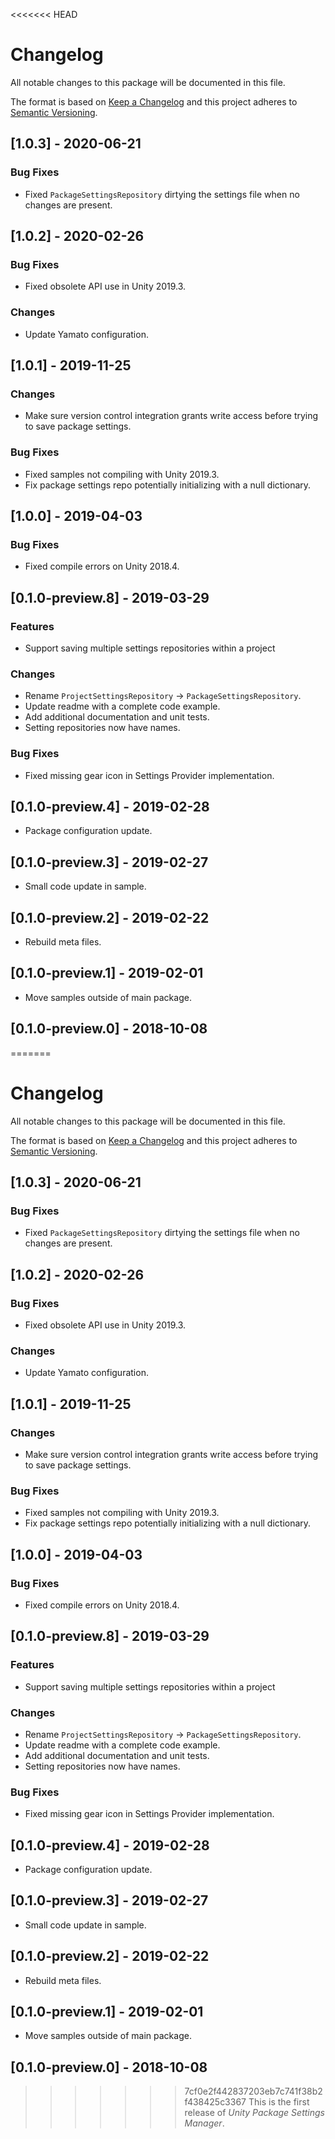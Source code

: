 <<<<<<< HEAD
# Changelog

All notable changes to this package will be documented in this file.

The format is based on [Keep a Changelog](http://keepachangelog.com/en/1.0.0/)
and this project adheres to [Semantic Versioning](http://semver.org/spec/v2.0.0.html).

## [1.0.3] - 2020-06-21

### Bug Fixes

- Fixed `PackageSettingsRepository` dirtying the settings file when no changes are present.

## [1.0.2] - 2020-02-26

### Bug Fixes

- Fixed obsolete API use in Unity 2019.3.

### Changes

- Update Yamato configuration.

## [1.0.1] - 2019-11-25

### Changes

- Make sure version control integration grants write access before trying to save package settings.

### Bug Fixes

- Fixed samples not compiling with Unity 2019.3.
- Fix package settings repo potentially initializing with a null dictionary.

## [1.0.0] - 2019-04-03

### Bug Fixes

- Fixed compile errors on Unity 2018.4.

## [0.1.0-preview.8] - 2019-03-29

### Features

- Support saving multiple settings repositories within a project

### Changes

- Rename `ProjectSettingsRepository` -> `PackageSettingsRepository`.
- Update readme with a complete code example.
- Add additional documentation and unit tests.
- Setting repositories now have names.

### Bug Fixes

- Fixed missing gear icon in Settings Provider implementation.

## [0.1.0-preview.4] - 2019-02-28

- Package configuration update.

## [0.1.0-preview.3] - 2019-02-27

- Small code update in sample.

## [0.1.0-preview.2] - 2019-02-22

- Rebuild meta files.

## [0.1.0-preview.1] - 2019-02-01

- Move samples outside of main package.

## [0.1.0-preview.0] - 2018-10-08

=======
# Changelog

All notable changes to this package will be documented in this file.

The format is based on [Keep a Changelog](http://keepachangelog.com/en/1.0.0/)
and this project adheres to [Semantic Versioning](http://semver.org/spec/v2.0.0.html).

## [1.0.3] - 2020-06-21

### Bug Fixes

- Fixed `PackageSettingsRepository` dirtying the settings file when no changes are present.

## [1.0.2] - 2020-02-26

### Bug Fixes

- Fixed obsolete API use in Unity 2019.3.

### Changes

- Update Yamato configuration.

## [1.0.1] - 2019-11-25

### Changes

- Make sure version control integration grants write access before trying to save package settings.

### Bug Fixes

- Fixed samples not compiling with Unity 2019.3.
- Fix package settings repo potentially initializing with a null dictionary.

## [1.0.0] - 2019-04-03

### Bug Fixes

- Fixed compile errors on Unity 2018.4.

## [0.1.0-preview.8] - 2019-03-29

### Features

- Support saving multiple settings repositories within a project

### Changes

- Rename `ProjectSettingsRepository` -> `PackageSettingsRepository`.
- Update readme with a complete code example.
- Add additional documentation and unit tests.
- Setting repositories now have names.

### Bug Fixes

- Fixed missing gear icon in Settings Provider implementation.

## [0.1.0-preview.4] - 2019-02-28

- Package configuration update.

## [0.1.0-preview.3] - 2019-02-27

- Small code update in sample.

## [0.1.0-preview.2] - 2019-02-22

- Rebuild meta files.

## [0.1.0-preview.1] - 2019-02-01

- Move samples outside of main package.

## [0.1.0-preview.0] - 2018-10-08

>>>>>>> 7cf0e2f442837203eb7c741f38b2f438425c3367
This is the first release of *Unity Package Settings Manager*.